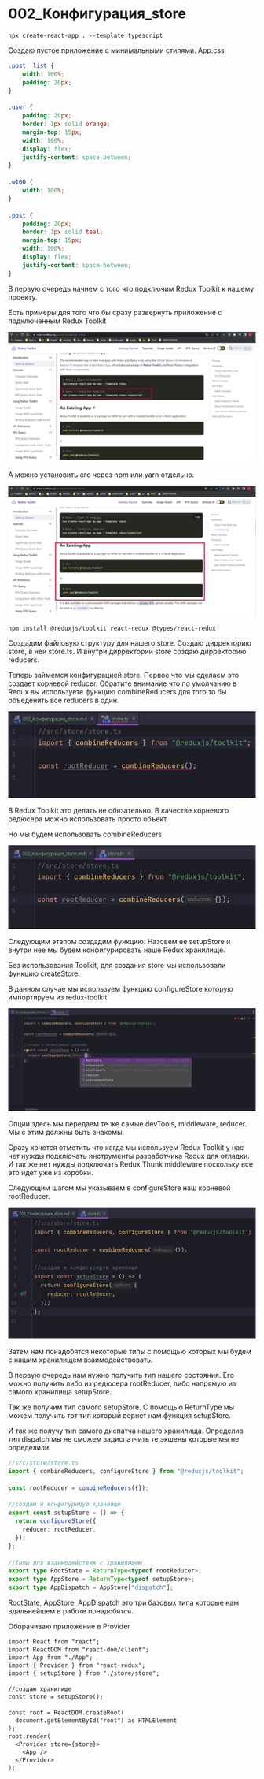 # 002_Конфигурация_store

```shell
npx create-react-app . --template typescript
```

Создаю пустое приложение с минимальными стилями. App.css

```css
.post__list {
    width: 100%;
    padding: 20px;
}

.user {
    padding: 20px;
    border: 1px solid orange;
    margin-top: 15px;
    width: 100%;
    display: flex;
    justify-content: space-between;
}

.w100 {
    width: 100%;
}

.post {
    padding: 20px;
    border: 1px solid teal;
    margin-top: 15px;
    width: 100%;
    display: flex;
    justify-content: space-between;
}
```

В первую очередь начнем с того что подключим Redux Toolkit к нашему проекту.

Есть примеры для того что бы сразу развернуть приложение с подключенным Redux Toolkit

![](img/001.jpg)

А можно установить его через npm или yarn отдельно.

![](img/002.jpg)

```shell
npm install @reduxjs/toolkit react-redux @types/react-redux
```

Создадим файловую структуру для нашего store. Создаю дирректорию store, в ней store.ts. И внутри дирректории store создаю дирректорию reducers.

Теперь займемся конфигурацией store. Первое что мы сделаем это создает корневой reducer. Обратите внимание что по умолчанию в Redux вы используете функцию combineReducers для того то бы объеденить все reducers в один.

![](img/003.jpg)

В Redux Toolkit это делать не обязательно. В качестве корневого редюсера можно использовать просто объект.

Но мы будем использовать combineReducers.

![](img/004.jpg)

Следующим этапом создадим функцию. Назовем ее setupStore и внутри нее мы будем конфигурировать наше Redux хранилище. 

Без использования Toolkit, для создания store мы использовали функцию createStore.

В данном случае мы используем функцию configureStore которую импортируем из redux-toolkit

![](img/005.jpg)

Опции здесь мы передаем те же самые devTools, middleware, reducer. Мы с этим должны быть знакомы.

Сразу хочется отметить что когда мы используем Redux Toolkit у нас нет нужды подключать инструменты разработчика Redux для отладки. И так же нет нужды подключать Redux Thunk middleware поскольку все это идет уже из коробки.

Следующим шагом мы указываем в configureStore наш корневой rootReducer.

![](img/006.jpg)

Затем нам понадобятся некоторые типы с помощью которых мы будем с нашим хранилищем взаимодействовать.

В первую очередь нам нужно получить тип нашего состояния. Его можно получить либо из редюсера rootReducer, либо напрямую из самого хранилища setupStore.

Так же получим тип самого setupStore. С помощью ReturnType мы можем получить тот тип который вернет нам функция setupStore.

И так же получу тип самого диспатча нашего хранилища. Определив тип dispatch мы не сможем задиспатчить те экшены которые мы не определили.

```ts
//src/store/store.ts
import { combineReducers, configureStore } from "@reduxjs/toolkit";

const rootReducer = combineReducers({});

//создаю и конфигурирую храниище
export const setupStore = () => {
  return configureStore({
    reducer: rootReducer,
  });
};

//Типы для взаимодействия с хранилищем
export type RootState = ReturnType<typeof rootReducer>;
export type AppStore = ReturnType<typeof setupStore>;
export type AppDispatch = AppStore["dispatch"];

```

RootState, AppStore, AppDispatch это три базовых типа которые нам вдальнейшем в работе понадобятся.

Оборачиваю приложение в Provider

```tsx
import React from "react";
import ReactDOM from "react-dom/client";
import App from "./App";
import { Provider } from "react-redux";
import { setupStore } from "./store/store";

//создаю хранилище
const store = setupStore();

const root = ReactDOM.createRoot(
  document.getElementById("root") as HTMLElement
);
root.render(
  <Provider store={store}>
    <App />
  </Provider>
);

```
